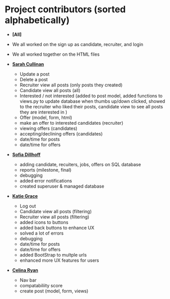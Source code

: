 Project contributors (sorted alphabetically)
============================================
* **[All]**
* We all worked on the sign up as candidate, recruiter, and login
* We all worked together on the HTML files 

* **[Sarah Cullinan](https://github.com/sarahcullinan)**

  * Update a post
  * Delete a post
  * Recruiter view all posts (only posts they created)
  * Candidate view all posts (all)
  * Interested / not interested (added to post model, added functions to views.py to update database when thumbs up/down clicked, showed to the recruiter who liked their posts, candidate view to see all posts they are interested in )
  * Offer (model, form, html) 
  * make an offer to interested candidates (recruiter)
  * viewing offers (candidates)
  * accepting/declining offers (candidates)
  * date/time for posts
  * date/time for offers 

* **[Sofia Dillhoff](https://github.com/sdillho2)**

  * adding candidate, recuiters, jobs, offers on SQL database
  * reports (milestone, final)
  * debugging
  * added error notifications
  * created superuser & managed database 

* **[Katie Grace](https://github.com/katiegrace)**

  * Log out
  * Candidate view all posts (filtering)
  * Recruiter view all posts (filtering)
  * added icons to buttons 
  * added back buttons to enhance UX 
  * solved a lot of errors
  * debugging
  * date/time for posts
  * date/time for offers
  * added BootStrap to multple urls
  * enhanced more UX features for users


* **[Celina Ryan](https://github.com/celinaryan)**

  * Nav bar
  * compatabiliity score 
  * create post (model, form, views)
